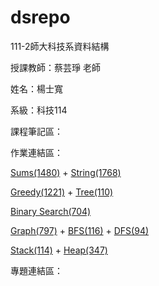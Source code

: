 # dsrepo

111-2師大科技系資料結構

授課教師：蔡芸琤 老師

姓名：楊士寬

系級：科技114

課程筆記區：

作業連結區：
<p><a href="https://youtu.be/a6e3RKH_-EQ" target="_blank">Sums(1480)</a> + <a href="https://youtu.be/8WlwksyAuc8" target="_blank">String(1768)</a></p>
<p><a href="https://youtu.be/F0nXjNr73rc" target="_blank">Greedy(1221)</a> + <a href="https://youtu.be/a6e3RKH_-EQ" target="_blank">Tree(110)</a></p>
<p><a href="https://youtu.be/a6e3RKH_-EQ" target="_blank">Binary Search(704)</a></p>
<p><a href="https://youtu.be/a6e3RKH_-EQ" target="_blank">Graph(797)</a> + <a href="https://youtu.be/a6e3RKH_-EQ" target="_blank">BFS(116)</a> + <a href="https://youtu.be/a6e3RKH_-EQ" target="_blank">DFS(94)</a></p>
<p><a href="https://youtu.be/a6e3RKH_-EQ" target="_blank">Stack(114)</a> + <a href="https://youtu.be/a6e3RKH_-EQ" target="_blank">Heap(347)</a></p>

專題連結區：
